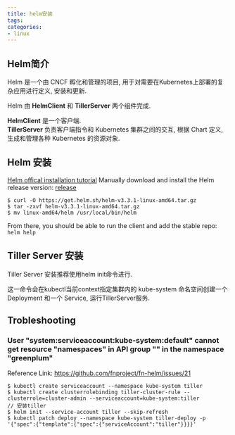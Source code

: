 ```yaml
---
title: helm安装
tags:
categories:
- linux
---
```


## Helm简介

Helm 是一个由 CNCF 孵化和管理的项目, 用于对需要在Kubernetes上部署的复杂应用进行定义, 安装和更新.  

Helm 由 **HelmClient** 和 **TillerServer** 两个组件完成.

**HelmClient** 是一个客户端.  
**TillerServer** 负责客户端指令和 Kubernetes 集群之间的交互, 根据 Chart 定义, 生成和管理各种 Kubernetes 的资源对象.  

## Helm 安装

[Helm offical installation tutorial](https://helm.sh/docs/intro/install/)
Manually download and install the Helm release version: [release](https://github.com/helm/helm/releases)

	$ curl -O https://get.helm.sh/helm-v3.3.1-linux-amd64.tar.gz
	$ tar -zxvf helm-v3.3.1-linux-amd64.tar.gz
	$ mv linux-amd64/helm /usr/local/bin/helm

From there, you should be able to run the client and add the stable repo: `helm help`


## Tiller Server 安装

Tiller Server 安装推荐使用helm init命令进行.  

这一命令会在kubectl当前context指定集群内的 kube-system 命名空间创建一个 Deployment 和一个 Service, 运行TillerServer服务.  


## Trobleshooting

### User "system:serviceaccount:kube-system:default" cannot get resource "namespaces" in API group "" in the namespace "greenplum"
Reference Link: https://github.com/fnproject/fn-helm/issues/21

	$ kubectl create serviceaccount --namespace kube-system tiller
	$ kubectl create clusterrolebinding tiller-cluster-rule --clusterrole=cluster-admin --serviceaccount=kube-system:tiller
	// 安装tiller
	$ helm init --service-account tiller --skip-refresh
	$ kubectl patch deploy --namespace kube-system tiller-deploy -p '{"spec":{"template":{"spec":{"serviceAccount":"tiller"}}}}'


